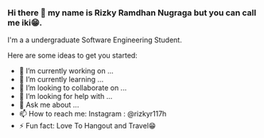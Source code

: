 ### Hi there 👋 my name is Rizky Ramdhan Nugraga but you can call me iki😁.

I'm a a undergraduate Software Engineering Student.


Here are some ideas to get you started:

- 🔭 I’m currently working on ...
- 🌱 I’m currently learning ...
- 👯 I’m looking to collaborate on ...
- 🤔 I’m looking for help with ...
- 💬 Ask me about ...
- 📫 How to reach me: Instagram : @rizkyr117h
- ⚡ Fun fact: Love To Hangout and Travel😁


